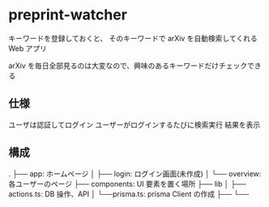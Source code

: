 # preprint-watcher

キーワードを登録しておくと、
そのキーワードで arXiv を自動検索してくれる Web アプリ

arXiv を毎日全部見るのは大変なので、興味のあるキーワードだけチェックできる

## 仕様

ユーザは認証してログイン
ユーザーがログインするたびに検索実行
結果を表示

## 構成

.
├── app: ホームページ
│ ├── login: ログイン画面(未作成)
│ └── overview: 各ユーザーのページ
├── components: UI 要素を置く場所
├── lib
│ ├── actions.ts: DB 操作、API
│ └──prisma.ts: prisma Client の作成
├──
└──
